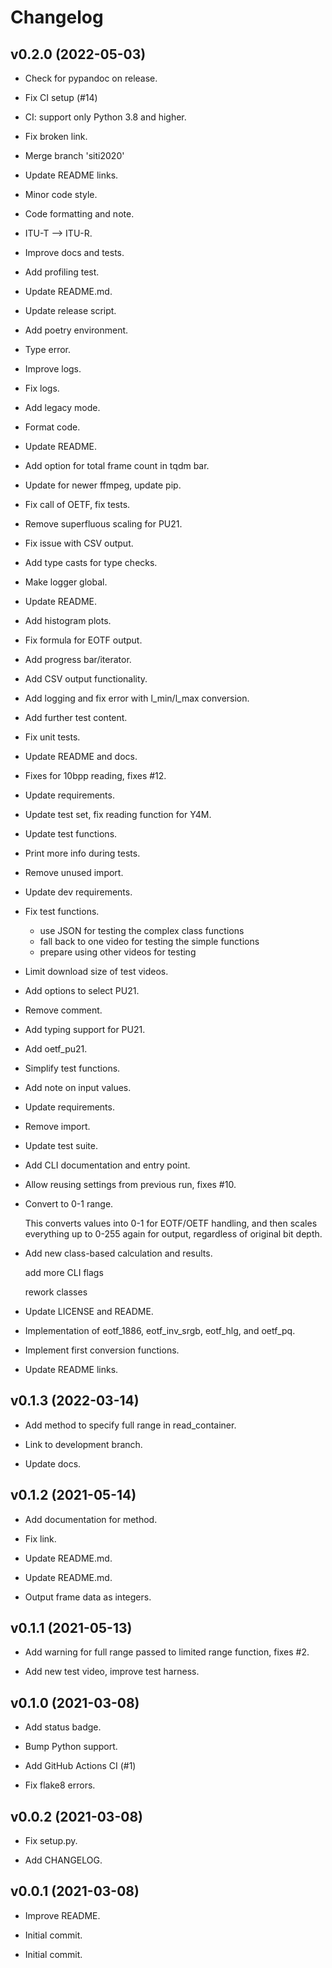 # Changelog


## v0.2.0 (2022-05-03)

* Check for pypandoc on release.

* Fix CI setup (#14)

* CI: support only Python 3.8 and higher.

* Fix broken link.

* Merge branch 'siti2020'

* Update README links.

* Minor code style.

* Code formatting and note.

* ITU-T --> ITU-R.

* Improve docs and tests.

* Add profiling test.

* Update README.md.

* Update release script.

* Add poetry environment.

* Type error.

* Improve logs.

* Fix logs.

* Add legacy mode.

* Format code.

* Update README.

* Add option for total frame count in tqdm bar.

* Update for newer ffmpeg, update pip.

* Fix call of OETF, fix tests.

* Remove superfluous scaling for PU21.

* Fix issue with CSV output.

* Add type casts for type checks.

* Make logger global.

* Update README.

* Add histogram plots.

* Fix formula for EOTF output.

* Add progress bar/iterator.

* Add CSV output functionality.

* Add logging and fix error with l_min/l_max conversion.

* Add further test content.

* Fix unit tests.

* Update README and docs.

* Fixes for 10bpp reading, fixes #12.

* Update requirements.

* Update test set, fix reading function for Y4M.

* Update test functions.

* Print more info during tests.

* Remove unused import.

* Update dev requirements.

* Fix test functions.

  - use JSON for testing the complex class functions
  - fall back to one video for testing the simple functions
  - prepare using other videos for testing

* Limit download size of test videos.

* Add options to select PU21.

* Remove comment.

* Add typing support for PU21.

* Add oetf_pu21.

* Simplify test functions.

* Add note on input values.

* Update requirements.

* Remove import.

* Update test suite.

* Add CLI documentation and entry point.

* Allow reusing settings from previous run, fixes #10.

* Convert to 0-1 range.

  This converts values into 0-1 for EOTF/OETF handling, and then scales everything
  up to 0-255 again for output, regardless of original bit depth.

* Add new class-based calculation and results.

  add more CLI flags

  rework classes

* Update LICENSE and README.

* Implementation of eotf_1886, eotf_inv_srgb, eotf_hlg, and oetf_pq.

* Implement first conversion functions.

* Update README links.


## v0.1.3 (2022-03-14)

* Add method to specify full range in read_container.

* Link to development branch.

* Update docs.


## v0.1.2 (2021-05-14)

* Add documentation for method.

* Fix link.

* Update README.md.

* Update README.md.

* Output frame data as integers.


## v0.1.1 (2021-05-13)

* Add warning for full range passed to limited range function, fixes #2.

* Add new test video, improve test harness.


## v0.1.0 (2021-03-08)

* Add status badge.

* Bump Python support.

* Add GitHub Actions CI (#1)

* Fix flake8 errors.


## v0.0.2 (2021-03-08)

* Fix setup.py.

* Add CHANGELOG.


## v0.0.1 (2021-03-08)

* Improve README.

* Initial commit.

* Initial commit.


